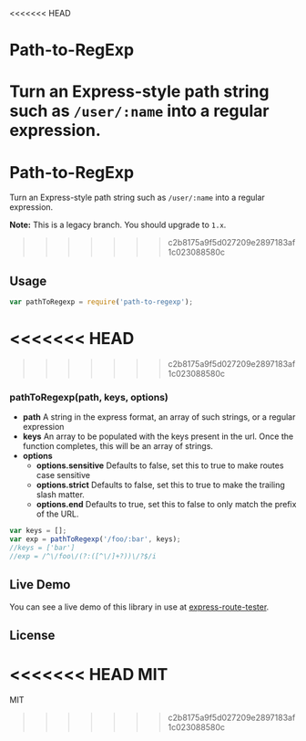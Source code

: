 <<<<<<< HEAD

# Path-to-RegExp

  Turn an Express-style path string such as `/user/:name` into a regular expression.
=======
# Path-to-RegExp

Turn an Express-style path string such as `/user/:name` into a regular expression.

**Note:** This is a legacy branch. You should upgrade to `1.x`.
>>>>>>> c2b8175a9f5d027209e2897183af1c023088580c

## Usage

```javascript
var pathToRegexp = require('path-to-regexp');
```
<<<<<<< HEAD
=======

>>>>>>> c2b8175a9f5d027209e2897183af1c023088580c
### pathToRegexp(path, keys, options)

 - **path** A string in the express format, an array of such strings, or a regular expression
 - **keys** An array to be populated with the keys present in the url.  Once the function completes, this will be an array of strings.
 - **options**
   - **options.sensitive** Defaults to false, set this to true to make routes case sensitive
   - **options.strict** Defaults to false, set this to true to make the trailing slash matter.
   - **options.end** Defaults to true, set this to false to only match the prefix of the URL.

```javascript
var keys = [];
var exp = pathToRegexp('/foo/:bar', keys);
//keys = ['bar']
//exp = /^\/foo\/(?:([^\/]+?))\/?$/i
```

## Live Demo

You can see a live demo of this library in use at [express-route-tester](http://forbeslindesay.github.com/express-route-tester/).

## License

<<<<<<< HEAD
  MIT
=======
  MIT
>>>>>>> c2b8175a9f5d027209e2897183af1c023088580c

